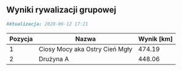 ## Wyniki rywalizacji grupowej

```markdown
Aktualizacja: 2020-06-12 17:21
```

Pozycja | Nazwa | Wynik [km] |
------------ | -------------  | -------------
 1 |Ciosy Mocy aka Ostry Cień Mgły | 474.19 
 2 |Drużyna A | 448.06